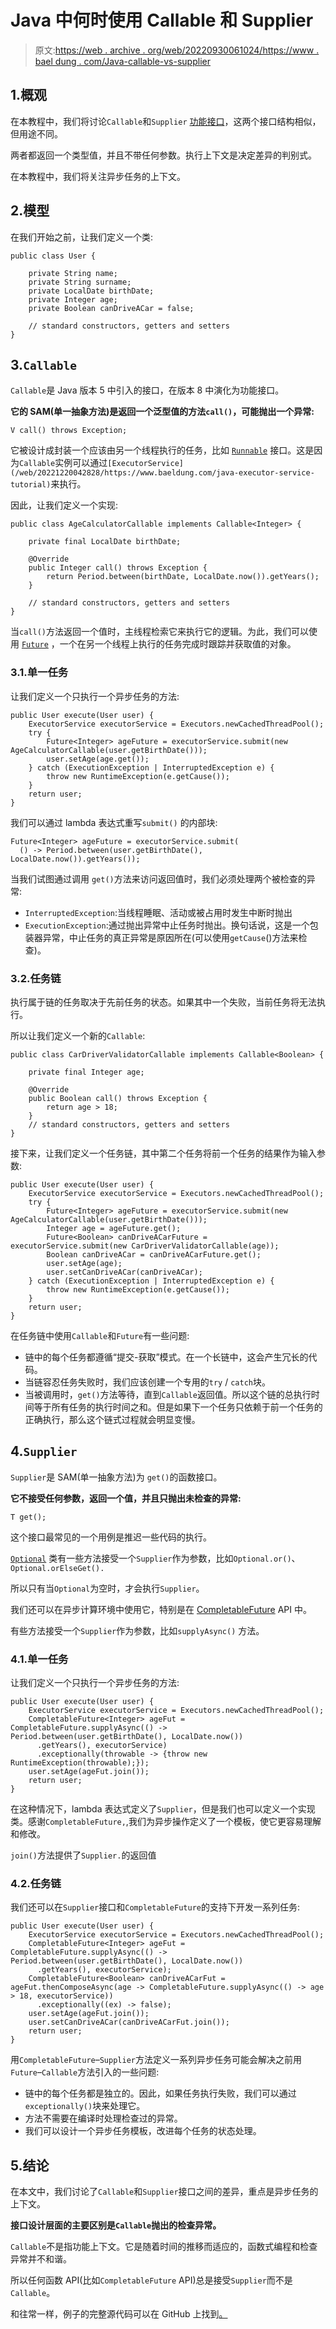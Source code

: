 # Java 中何时使用 Callable 和 Supplier

> 原文:[https://web . archive . org/web/20220930061024/https://www . bael dung . com/Java-callable-vs-supplier](https://web.archive.org/web/20220930061024/https://www.baeldung.com/java-callable-vs-supplier)

## 1.概观

在本教程中，我们将讨论`Callable`和`Supplier` [功能接口](/web/20221220042828/https://www.baeldung.com/java-8-functional-interfaces)，这两个接口结构相似，但用途不同。

两者都返回一个类型值，并且不带任何参数。执行上下文是决定差异的判别式。

在本教程中，我们将关注异步任务的上下文。

## 2.模型

在我们开始之前，让我们定义一个类:

```
public class User {

    private String name;
    private String surname;
    private LocalDate birthDate;
    private Integer age;
    private Boolean canDriveACar = false;

    // standard constructors, getters and setters
}
```

## 3.`Callable`

`Callable`是 Java 版本 5 中引入的接口，在版本 8 中演化为功能接口。

**它的 SAM(单一抽象方法)是返回一个泛型值的方法`call()`，可能抛出一个异常:**

```
V call() throws Exception;
```

它被设计成封装一个应该由另一个线程执行的任务，比如 [`Runnable`](/web/20221220042828/https://www.baeldung.com/java-runnable-callable) 接口。这是因为`Callable`实例可以通过`[ExecutorService](/web/20221220042828/https://www.baeldung.com/java-executor-service-tutorial)`来执行。

因此，让我们定义一个实现:

```
public class AgeCalculatorCallable implements Callable<Integer> {

    private final LocalDate birthDate;

    @Override
    public Integer call() throws Exception {
        return Period.between(birthDate, LocalDate.now()).getYears();
    }

    // standard constructors, getters and setters
}
```

当`call()`方法返回一个值时，主线程检索它来执行它的逻辑。为此，我们可以使用 [`Future`](/web/20221220042828/https://www.baeldung.com/java-future) ，一个在另一个线程上执行的任务完成时跟踪并获取值的对象。

### 3.1.单一任务

让我们定义一个只执行一个异步任务的方法:

```
public User execute(User user) {
    ExecutorService executorService = Executors.newCachedThreadPool();
    try {
        Future<Integer> ageFuture = executorService.submit(new AgeCalculatorCallable(user.getBirthDate()));
        user.setAge(age.get());
    } catch (ExecutionException | InterruptedException e) {
        throw new RuntimeException(e.getCause());
    }
    return user;
}
```

我们可以通过 lambda 表达式重写`submit()` 的内部块:

```
Future<Integer> ageFuture = executorService.submit(
  () -> Period.between(user.getBirthDate(), LocalDate.now()).getYears());
```

当我们试图通过调用 `get()`方法来访问返回值时，我们必须处理两个被检查的异常:

*   `InterruptedException`:当线程睡眠、活动或被占用时发生中断时抛出
*   `ExecutionException`:通过抛出异常中止任务时抛出。换句话说，这是一个包装器异常，中止任务的真正异常是原因所在(可以使用`getCause`()方法来检查)。

### 3.2.任务链

执行属于链的任务取决于先前任务的状态。如果其中一个失败，当前任务将无法执行。

所以让我们定义一个新的`Callable`:

```
public class CarDriverValidatorCallable implements Callable<Boolean> {

    private final Integer age;

    @Override
    public Boolean call() throws Exception {
        return age > 18;
    }
    // standard constructors, getters and setters
}
```

接下来，让我们定义一个任务链，其中第二个任务将前一个任务的结果作为输入参数:

```
public User execute(User user) {
    ExecutorService executorService = Executors.newCachedThreadPool();
    try {
        Future<Integer> ageFuture = executorService.submit(new AgeCalculatorCallable(user.getBirthDate()));
        Integer age = ageFuture.get();
        Future<Boolean> canDriveACarFuture = executorService.submit(new CarDriverValidatorCallable(age));
        Boolean canDriveACar = canDriveACarFuture.get();
        user.setAge(age);
        user.setCanDriveACar(canDriveACar);
    } catch (ExecutionException | InterruptedException e) {
        throw new RuntimeException(e.getCause());
    }
    return user;
}
```

在任务链中使用`Callable`和`Future`有一些问题:

*   链中的每个任务都遵循“提交-获取”模式。在一个长链中，这会产生冗长的代码。
*   当链容忍任务失败时，我们应该创建一个专用的`try` / `catch`块。
*   当被调用时，`get()`方法等待，直到`Callable`返回值。所以这个链的总执行时间等于所有任务的执行时间之和。但是如果下一个任务只依赖于前一个任务的正确执行，那么这个链式过程就会明显变慢。

## 4.`Supplier`

`Supplier`是 SAM(单一抽象方法)为 `get()`的函数接口。

**它不接受任何参数，返回一个值，并且只抛出未检查的异常:**

```
T get();
```

这个接口最常见的一个用例是推迟一些代码的执行。

[`Optional`](/web/20221220042828/https://www.baeldung.com/java-optional) 类有一些方法接受一个`Supplier`作为参数，比如`Optional.or()`、`Optional.orElseGet().`

所以只有当`Optional`为空时，才会执行`Supplier`。

我们还可以在异步计算环境中使用它，特别是在 [CompletableFuture](/web/20221220042828/https://www.baeldung.com/java-completablefuture) API 中。

有些方法接受一个`Supplier`作为参数，比如`supplyAsync()` 方法。

### 4.1.单一任务

让我们定义一个只执行一个异步任务的方法:

```
public User execute(User user) {
    ExecutorService executorService = Executors.newCachedThreadPool();
    CompletableFuture<Integer> ageFut = CompletableFuture.supplyAsync(() -> Period.between(user.getBirthDate(), LocalDate.now())
      .getYears(), executorService)
      .exceptionally(throwable -> {throw new RuntimeException(throwable);});
    user.setAge(ageFut.join());
    return user;
}
```

在这种情况下，lambda 表达式定义了`Supplier`，但是我们也可以定义一个实现类。感谢`CompletableFuture,`,我们为异步操作定义了一个模板，使它更容易理解和修改。

`join()`方法提供了`Supplier.`的返回值

### 4.2.任务链

我们还可以在`Supplier`接口和`CompletableFuture`的支持下开发一系列任务:

```
public User execute(User user) {
    ExecutorService executorService = Executors.newCachedThreadPool();
    CompletableFuture<Integer> ageFut = CompletableFuture.supplyAsync(() -> Period.between(user.getBirthDate(), LocalDate.now())
      .getYears(), executorService);
    CompletableFuture<Boolean> canDriveACarFut = ageFut.thenComposeAsync(age -> CompletableFuture.supplyAsync(() -> age > 18, executorService))
      .exceptionally((ex) -> false);
    user.setAge(ageFut.join());
    user.setCanDriveACar(canDriveACarFut.join());
    return user;
}
```

用`CompletableFuture`–`Supplier`方法定义一系列异步任务可能会解决之前用`Future`–`Callable`方法引入的一些问题:

*   链中的每个任务都是独立的。因此，如果任务执行失败，我们可以通过`exceptionally()`块来处理它。
*   方法不需要在编译时处理检查过的异常。
*   我们可以设计一个异步任务模板，改进每个任务的状态处理。

## 5.结论

在本文中，我们讨论了`Callable`和`Supplier`接口之间的差异，重点是异步任务的上下文。

**接口设计层面的主要区别是`Callable`抛出的检查异常。**

`Callable`不是指功能上下文。它是随着时间的推移而适应的，函数式编程和检查异常并不和谐。

所以任何函数 API(比如`CompletableFuture` API)总是接受`Supplier`而不是`Callable`。

和往常一样，例子的完整源代码可以在 GitHub 上找到[。](https://web.archive.org/web/20221220042828/https://github.com/eugenp/tutorials/tree/master/core-java-modules/core-java-lambdas)